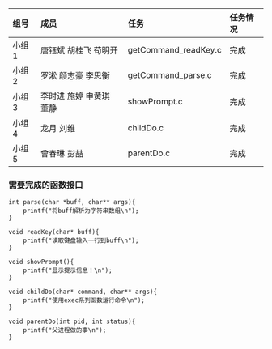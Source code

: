 | 组号  | 成员                    | 任务   | 任务情况 |
| :---- | :---------------------- | :----- | :------- |
| 小组1 | 唐钰斌 胡桂飞 苟明开    | getCommand_readKey.c | 完成   |
| 小组2 | 罗淞 颜志豪 李思衡      | getCommand_parse.c | 完成   |
| 小组3 | 李时进 施婷 申黄琪 董静 | showPrompt.c | 完成   |
| 小组4 | 龙月 刘维               | childDo.c | 完成   |
| 小组5 | 曾春琳 彭喆             | parentDo.c | 完成   |


### 需要完成的函数接口

```
int parse(char *buff, char** args){
    printf("将buff解析为字符串数组\n");
}

void readKey(char* buff){
    printf("读取键盘输入一行到buff\n");
}

void showPrompt(){
    printf("显示提示信息！\n");
}

void childDo(char* command, char** args){
    printf("使用exec系列函数运行命令\n");
}

void parentDo(int pid, int status){
    printf("父进程做的事\n");
}


```
